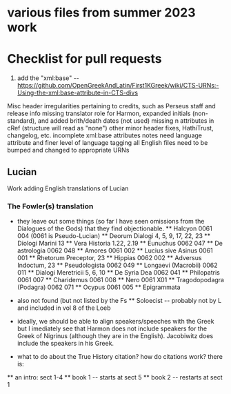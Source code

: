 # various files from summer 2023 work

# Checklist for pull requests

1. add the "xml:base" -- https://github.com/OpenGreekAndLatin/First1KGreek/wiki/CTS-URNs:-Using-the-xml:base-attribute-in-CTS-divs

Misc header irregularities pertaining to credits, such as Perseus staff and release info
missing translator role for Harmon, expanded initials (non-standard), and added brith/death dates (not used)
missing n attributes in cRef (structure will read as "none")
other minor header fixes, HathiTrust, changelog, etc.
incomplete xml:base attributes
notes need language attribute and finer level of language tagging
all English files need to be bumped and changed to appropriate URNs

## Lucian

Work adding English translations of Lucian 

### The Fowler(s) translation

* they leave out some things (so far I have seen omissions from the Dialogues of the Gods) that they find objectionable.
** Halcyon 0061 004 (0061 is Pseudo-Lucian)
** Deorum Dialogi 4, 5, 9, 17, 22, 23
** Diologi Marini 13
** Vera Historia 1.22, 2.19
** Eunuchus 0062 047
** De astrologia 0062 048
** Amores 0061 002
** Lucius sive Asinus 0061 001
** Rhetorum Preceptor, 23
** Hippias 0062 002
** Adversus Indoctum, 23
** Pseudologista 0062 049
** Longaevi (Macrobii) 0062 011
** Dialogi Meretricii 5, 6, 10
** De Syria Dea 0062 041
** Philopatris 0061 007
** Charidemus 0061 008
** Nero 0061 X01
** Tragodopodagra (Podagra)  0062 071
** Ocypus 0061 005
** Epigrammata

* also not found (but not listed by the Fs
** Soloecist -- probably not by L and included in vol 8 of the Loeb

* ideally, we should be able to align speakers/speeches with the Greek but I imediately see that Harmon does not include speakers for the Greek of Nigrinus (although they are in the English). Jacobiwitz does include the speakers in his Greek.

* what to do about the True History citation? how do citations work? there is:

** an intro: sect 1-4
** book 1 -- starts at sect 5
** book 2 -- restarts at sect 1
